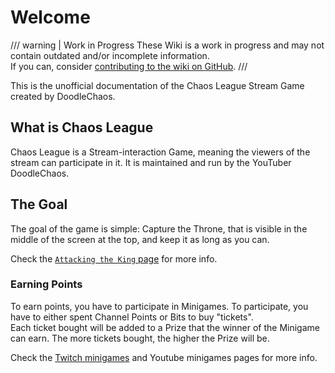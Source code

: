 # Welcome

/// warning | Work in Progress
These Wiki is a work in progress and may not contain outdated and/or incomplete information.  
If you can, consider [contributing to the wiki on GitHub][repo].
///

This is the unofficial documentation of the Chaos League Stream Game created by DoodleChaos.

## What is Chaos League

Chaos League is a Stream-interaction Game, meaning the viewers of the stream can participate in it. It is maintained and run by the YouTuber DoodleChaos.

## The Goal

The goal of the game is simple: Capture the Throne, that is visible in the middle of the screen at the top, and keep it as long as you can.

Check the [`Attacking the King` page][attacking-the-king] for more info.

### Earning Points

To earn points, you have to participate in Minigames. To participate, you have to either spent Channel Points or Bits to buy "tickets".  
Each ticket bought will be added to a Prize that the winner of the Minigame can earn. The more tickets bought, the higher the Prize will be.

Check the [Twitch minigames][twitch-minigames] and Youtube minigames pages for more info.

[repo]: https://github.com/chaosleaguewiki/chaosleaguewiki.github.io

[attacking-the-king]: mechanics/attacking-the-king.md
[twitch-minigames]: twitch-minigames/index.md